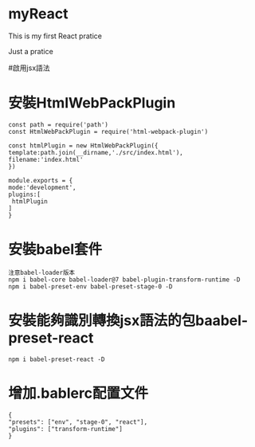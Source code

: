 # myReact

This is my first React pratice

Just a pratice

#啟用jsx語法


 # 安裝HtmlWebPackPlugin
    const path = require('path')
    const HtmlWebPackPlugin = require('html-webpack-plugin')

    const htmlPlugin = new HtmlWebPackPlugin({
    template:path.join(__dirname,'./src/index.html'),
    filename:'index.html'
    })

    module.exports = {
    mode:'development',
    plugins:[
     htmlPlugin   
    ]
    }
   
 
 # 安裝babel套件
    注意babel-loader版本
    npm i babel-core babel-loader@7 babel-plugin-transform-runtime -D
    npm i babel-preset-env babel-preset-stage-0 -D
 # 安裝能夠識別轉換jsx語法的包baabel-preset-react
    npm i babel-preset-react -D
 # 增加.bablerc配置文件
    {
    "presets": ["env", "stage-0", "react"],
    "plugins": ["transform-runtime"]  
    }
  
  
  
